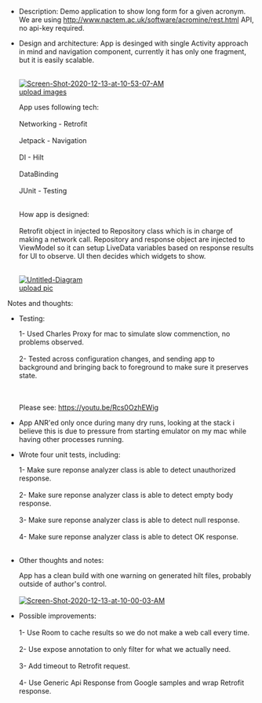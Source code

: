 - Description:
  Demo application to show long form for a given acronym. We are using http://www.nactem.ac.uk/software/acromine/rest.html API, no api-key required.

- Design and architecture:
  App is desinged with single Activity approach in mind and navigation component, currently it has only one fragment, but it is easily scalable.<br/><br>
  
  <a href="https://ibb.co/1Q1T5qc"><img src="https://i.ibb.co/r0YHS69/Screen-Shot-2020-12-13-at-10-53-07-AM.png" alt="Screen-Shot-2020-12-13-at-10-53-07-AM" border="0"></a><br /><a target='_blank' href='https://imgbb.com/'>upload images</a><br />
  
  App uses following tech:<br/><br>
    Networking - Retrofit<br/><br>
    Jetpack - Navigation<br/><br>
    DI - Hilt<br/><br>
    DataBinding<br/><br>
    JUnit - Testing<br/><br>
    
    How app is designed:<br/><br>
    Retrofit object in injected to Repository class which is in charge of making a network call. Repository and response object are injected to ViewModel so it       can setup LiveData variables based on response results for UI to observe. UI then decides which widgets to show.<br/><br>
    
    <a href="https://ibb.co/p2zNFkr"><img src="https://i.ibb.co/y0yKjxB/Untitled-Diagram.jpg" alt="Untitled-Diagram" border="0"></a><br /><a target='_blank' href='https://imgbb.com/'>upload pic</a><br />
        
Notes and thoughts:

- Testing:

  1- Used Charles Proxy for mac to simulate slow commenction, no problems observed. <br/><br>
  2- Tested across configuration changes, and sending app to background and bringing back to foreground
  to make sure it preserves state.
  
  <br/><br>
  Please see: https://youtu.be/Rcs0OzhEWig
  
- App ANR'ed only once during many dry runs, looking at the stack i believe this is due to pressure
from starting emulator on my mac while having other processes running.

- Wrote four unit tests, including:

  1- Make sure reponse analyzer class is able to detect unauthorized response.<br/><br>
  2- Make sure reponse analyzer class is able to detect empty body response.<br/><br>
  3- Make sure reponse analyzer class is able to detect null response.<br/><br>
  4- Make sure reponse analyzer class is able to detect OK response.<br/><br>
  
- Other thoughts and notes:

  App has a clean build with one warning on generated hilt files, probably outside of author's control.
  <br/><br>
    <a href="https://ibb.co/GWxdsJp"><img src="https://i.ibb.co/gSjrv79/Screen-Shot-2020-12-13-at-10-00-03-AM.png" alt="Screen-Shot-2020-12-13-at-10-00-03-AM" border="0"></a>

- Possible improvements:<br/><br>
  1- Use Room to cache results so we do not make a web call every time.<br/><br>
  2- Use expose annotation to only filter for what we actually need.<br/><br>
  3- Add timeout to Retrofit request.<br/><br>
  4- Use Generic Api Response from Google samples and wrap Retrofit response.
  
